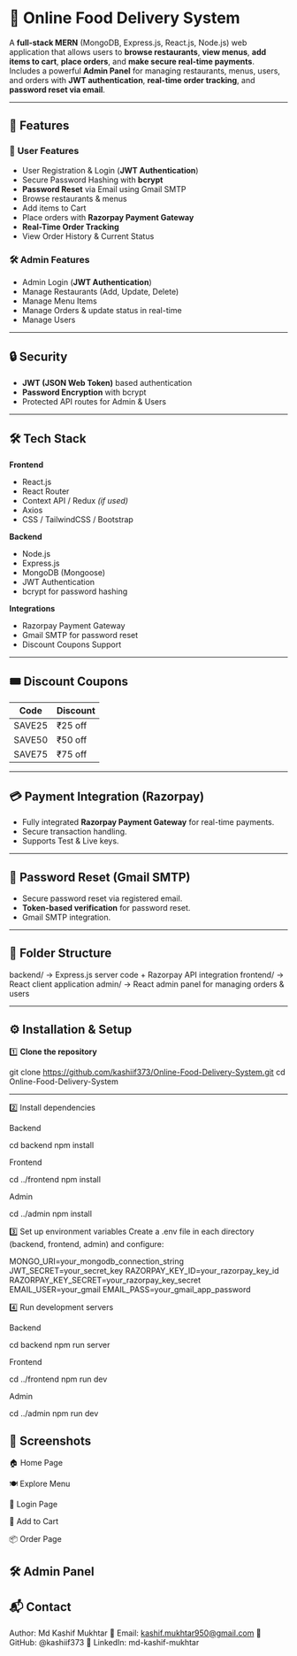 # 🍔 Online Food Delivery System

A **full-stack MERN** (MongoDB, Express.js, React.js, Node.js) web application that allows users to **browse restaurants**, **view menus**, **add items to cart**, **place orders**, and **make secure real-time payments**.  
Includes a powerful **Admin Panel** for managing restaurants, menus, users, and orders with **JWT authentication**, **real-time order tracking**, and **password reset via email**.

---

## 🚀 Features

### 👤 **User Features**
- User Registration & Login (**JWT Authentication**)
- Secure Password Hashing with **bcrypt**
- **Password Reset** via Email using Gmail SMTP
- Browse restaurants & menus
- Add items to Cart
- Place orders with **Razorpay Payment Gateway**
- **Real-Time Order Tracking**
- View Order History & Current Status

### 🛠 **Admin Features**
- Admin Login (**JWT Authentication**)
- Manage Restaurants (Add, Update, Delete)
- Manage Menu Items
- Manage Orders & update status in real-time
- Manage Users

---

## 🔒 Security
- **JWT (JSON Web Token)** based authentication
- **Password Encryption** with bcrypt
- Protected API routes for Admin & Users

---

## 🛠 Tech Stack

**Frontend**
- React.js
- React Router
- Context API / Redux *(if used)*
- Axios
- CSS / TailwindCSS / Bootstrap

**Backend**
- Node.js
- Express.js
- MongoDB (Mongoose)
- JWT Authentication
- bcrypt for password hashing

**Integrations**
- Razorpay Payment Gateway
- Gmail SMTP for password reset
- Discount Coupons Support

---

## 🎟 Discount Coupons
| Code   | Discount |
|--------|----------|
| SAVE25 | ₹25 off  |
| SAVE50 | ₹50 off  |
| SAVE75 | ₹75 off  |

---

## 💳 Payment Integration (Razorpay)
- Fully integrated **Razorpay Payment Gateway** for real-time payments.
- Secure transaction handling.
- Supports Test & Live keys.

---

## 📧 Password Reset (Gmail SMTP)
- Secure password reset via registered email.
- **Token-based verification** for password reset.
- Gmail SMTP integration.

---

## 📂 Folder Structure
 backend/ → Express.js server code + Razorpay API integration
frontend/ → React client application
admin/ → React admin panel for managing orders & users

---
## ⚙️ Installation & Setup

1️⃣ **Clone the repository**

git clone https://github.com/kashiif373/Online-Food-Delivery-System.git
cd Online-Food-Delivery-System

---

2️⃣ Install dependencies

Backend

cd backend
npm install


Frontend

cd ../frontend
npm install


Admin

cd ../admin
npm install


3️⃣ Set up environment variables
Create a .env file in each directory (backend, frontend, admin) and configure:

MONGO_URI=your_mongodb_connection_string
JWT_SECRET=your_secret_key
RAZORPAY_KEY_ID=your_razorpay_key_id
RAZORPAY_KEY_SECRET=your_razorpay_key_secret
EMAIL_USER=your_gmail
EMAIL_PASS=your_gmail_app_password


4️⃣ Run development servers

Backend

cd backend
npm run server


Frontend

cd ../frontend
npm run dev


Admin

cd ../admin
npm run dev

 ## 📸 Screenshots
🏠 Home Page

🍽 Explore Menu

🔐 Login Page

🛒 Add to Cart

📦 Order Page

 ## 🛠 Admin Panel

## 📬 Contact

Author: Md Kashif Mukhtar
📧 Email: kashif.mukhtar950@gmail.com
🐙 GitHub: @kashiif373
💼 LinkedIn: md-kashif-mukhtar

